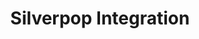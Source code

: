 ---
title: Silverpop Integration
integrationName: Silverpop
logo: silverpop-integration.png
slug: silverpop
highlights: |
    Silverpop is an email marketing automation platform. Referral SaaSquatch supports integration with Silverpop for sending notification emails.
keyFeatures:
 - Sends notification emails through your Silverpop account
 - Centralizes your email templates and analytics in Silverpop
 - Ensures deliverability through your existing email systems
moreInfo:
 - "[Guide to Email](/topics/email/#silverpop)"
category: landingPage
template: intergrationLander.html
--- 
